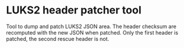 # LUKS2 header patcher tool

Tool to dump and patch LUKS2 JSON area. The header checksum are recomputed with the new JSON when patched. Only the first header is patched, the second rescue header is not.
